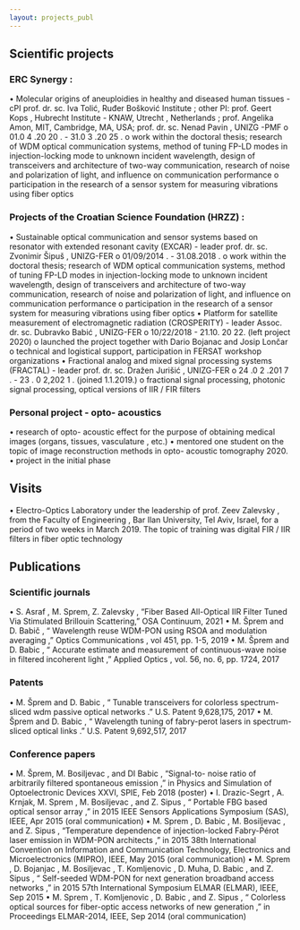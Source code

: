 ```yaml
---
layout: projects_publ
---
```


## Scientific projects

### ERC Synergy :
•	Molecular origins of aneuploidies in healthy and diseased human tissues - cPI prof. dr. sc. Iva Tolić, Ruđer Bošković Institute ; other PI: prof. Geert Kops , Hubrecht Institute - KNAW, Utrecht , Netherlands ; prof. Angelika Amon, MIT, Cambridge, MA, USA; prof. dr. sc. Nenad Pavin , UNIZG -PMF
o	01.0 4 .20 20 . - 31.0 3 .20 25 .
o	work within the doctoral thesis; research of WDM optical communication systems, method of tuning FP-LD modes in injection-locking mode to unknown incident wavelength, design of transceivers and architecture of two-way communication, research of noise and polarization of light, and influence on communication performance
o	participation in the research of a sensor system for measuring vibrations using fiber optics

### Projects of the Croatian Science Foundation (HRZZ) :
•	Sustainable optical communication and sensor systems based on resonator with extended resonant cavity (EXCAR) - leader prof. dr. sc. Zvonimir Šipuš , UNIZG-FER
o	01/09/2014 . - 31.08.2018 .
o	work within the doctoral thesis; research of WDM optical communication systems, method of tuning FP-LD modes in injection-locking mode to unknown incident wavelength, design of transceivers and architecture of two-way communication, research of noise and polarization of light, and influence on communication performance
o	participation in the research of a sensor system for measuring vibrations using fiber optics
•	Platform for satellite measurement of electromagnetic radiation (CROSPERITY) - leader Assoc. dr. sc. Dubravko Babić , UNIZG-FER
o	10/22/2018 - 21.10. 20 22. (left project 2020)
o	launched the project together with Dario Bojanac and Josip Lončar
o	technical and logistical support, participation in FERSAT workshop organizations
•	Fractional analog and mixed signal processing systems (FRACTAL) - leader prof. dr. sc. Dražen Jurišić , UNIZG-FER
o	24 .0 2 .201 7 . - 23 . 0 2,202 1 . (joined 1.1.2019.)
o	fractional signal processing, photonic signal processing, optical versions of IIR / FIR filters

 
### Personal project - opto- acoustics
•	research of opto- acoustic effect for the purpose of obtaining medical images (organs, tissues, vasculature , etc.)
•	mentored one student on the topic of image reconstruction methods in opto- acoustic tomography 2020.
•	project in the initial phase


## Visits
•	Electro-Optics Laboratory under the leadership of prof. Zeev Zalevsky , from the Faculty of Engineering , Bar Ilan University, Tel Aviv, Israel, for a period of two weeks in March 2019. The topic of training was digital FIR / IIR filters in fiber optic technology

## Publications

### Scientific journals
•	S. Asraf , M. Sprem, Z. Zalevsky , “Fiber Based All-Optical IIR Filter Tuned Via Stimulated Brillouin Scattering,” OSA Continuum, 2021
•	M. Šprem and D. Babič , “ Wavelength reuse WDM-PON using RSOA and modulation averaging ,” Optics Communications , vol 451, pp. 1-5, 2019
•	M. Šprem and D. Babic , “ Accurate estimate and measurement of continuous-wave noise in filtered incoherent light ,” Applied Optics , vol. 56, no. 6, pp. 1724, 2017
 
### Patents
•	M. Šprem and D. Babic , “ Tunable transceivers for colorless spectrum-sliced wdm passive optical networks .” U.S. Patent 9,628,175, 2017
•	M. Šprem and D. Babic , “ Wavelength tuning of fabry-perot lasers in spectrum-sliced optical links .” U.S. Patent 9,692,517, 2017
 
### Conference papers
•	M. Šprem, M. Bosiljevac , and DI Babic , “Signal-to- noise ratio of arbitrarily filtered spontaneous emission ,” in Physics and Simulation of Optoelectronic Devices XXVI, SPIE, Feb 2018   (poster)
•	I. Drazic-Segrt , A. Krnjak, M. Sprem , M. Bosiljevac , and Z. Sipus , “ Portable FBG based optical sensor array ,” in 2015 IEEE Sensors Applications Symposium (SAS), IEEE, Apr 2015   (oral communication)
•	M. Sprem , D. Babic , M. Bosiljevac , and Z. Sipus , “Temperature dependence of injection-locked Fabry-Pérot laser emission in WDM-PON architects ,” in 2015 38th International Convention on Information and Communication Technology, Electronics and Microelectronics (MIPRO), IEEE, May 2015   (oral communication)
•	M. Sprem , D. Bojanjac , M. Bosiljevac , T. Komljenovic , D. Muha, D. Babic , and Z. Sipus , “ Self-seeded WDM-PON for next generation broadband access networks ,” in 2015 57th International Symposium ELMAR (ELMAR), IEEE, Sep 2015
•	M. Sprem , T. Komljenovic , D. Babic , and Z. Sipus , “ Colorless optical sources for fiber-optic access networks of new generation ,” in Proceedings ELMAR-2014, IEEE, Sep 2014   (oral communication)
